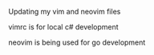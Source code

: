 Updating my vim and neovim files 
  
vimrc is for local c# development

neovim is being used for go development

